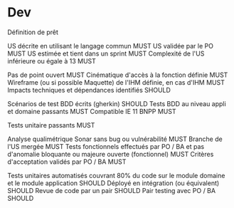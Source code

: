 # Dev
Définition de prêt

US décrite en utilisant le langage commun MUST 
US validée par le PO MUST 
US estimée et tient dans un sprint MUST 
Complexité de l'US inférieure ou égale à 13 
 MUST 
 
Pas de point ouvert MUST 
Cinématique d'accès à la fonction définie MUST 
Wireframe (ou si possible Maquette) de l'IHM définie, en cas d'IHM MUST 
Impacts techniques et dépendances identifiés 
 SHOULD 
 
Scénarios de test BDD écrits (gherkin) 
 SHOULD 
Tests BDD au niveau appli et domaine passants MUST 
Compatible IE 11 BNPP 
 MUST 
 
Tests unitaire passants 
 MUST 
 
Analyse qualimétrique Sonar sans bug ou vulnérabilité MUST 
Branche de l'US mergée MUST 
Tests fonctionnels effectués par PO / BA et pas d'anomalie bloquante ou majeure ouverte (fonctionnel) MUST 
Critères d'acceptation validés par PO / BA 
 MUST 
 
Tests unitaires automatisés couvrant 80% du code sur le module domaine et le module application SHOULD 
Déployé en intégration (ou équivalent) SHOULD 
Revue de code par un pair SHOULD 
Pair testing avec PO / BA SHOULD 
